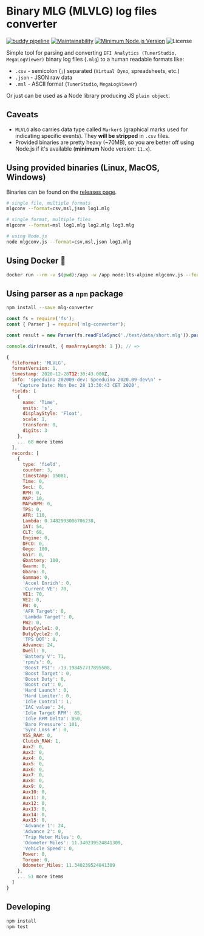 # Binary MLG (MLVLG) log files converter


[![buddy pipeline](https://app.buddy.works/qikio/mlg-converter/pipelines/pipeline/300742/badge.svg?token=1e8e92037033a0164df2af9937643930bfd09a5fb47c744e90b21be190804156 "buddy pipeline")](https://app.buddy.works/qikio/mlg-converter/pipelines/pipeline/300742)
[![Maintainability](https://api.codeclimate.com/v1/badges/b778eac2cf95b273680b/maintainability)](https://codeclimate.com/github/karniv00l/mlg-converter/maintainability)
[![Minimum Node.js Version](https://img.shields.io/badge/node-%3E%3D%2011.0.0-brightgreen)](https://nodejs.org/)
![License](https://img.shields.io/github/license/karniv00l/mlg-converter)

Simple tool for parsing and converting `EFI Analytics (TunerStudio, MegaLogViewer)` binary log files (`.mlg`) to a human readable formats like:

- `.csv` - semicolon (`;`) separated (`Virtual Dyno`, spreadsheets, etc.)
- `.json` - JSON raw data
- `.msl` - ASCII format (`TunerStudio`, `MegaLogViewer`)

Or just can be used as a Node library producing JS `plain object`.

## Caveats

- `MLVLG` also carries data type called `Marker`s (graphical marks used for indicating specific events). They **will be stripped** in `.csv` files.
- Provided binaries are pretty heavy (~70MB), so you are better off using Node.js if it's available (**minimum** Node version: `11.x`).

## Using provided binaries (Linux, MacOS, Windows)

Binaries can be found on the [releases page](https://github.com/karniv00l/mlg-converter/releases).

```bash
# single file, multiple formats
mlgconv --format=csv,msl,json log1.mlg

# single format, multiple files
mlgconv --format=msl log1.mlg log2.mlg log3.mlg

# using Node.js
node mlgconv.js --format=csv,msl,json log1.mlg
```

## Using Docker 🐳

```bash
docker run --rm -v $(pwd):/app -w /app node:lts-alpine mlgconv.js --format=csv log1.mlg
```

## Using parser as a `npm` package

```bash
npm install --save mlg-converter
```

```js
const fs = require('fs');
const { Parser } = require('mlg-converter');

const result = new Parser(fs.readFileSync('./test/data/short.mlg')).parse();

console.dir(result, { maxArrayLength: 1 }); // =>

{
  fileFormat: 'MLVLG',
  formatVersion: 1,
  timestamp: 2020-12-28T12:30:43.000Z,
  info: 'speeduino 202009-dev: Speeduino 2020.09-dev\n' +
    'Capture Date: Mon Dec 28 13:30:43 CET 2020',
  fields: [
    {
      name: 'Time',
      units: 's',
      displayStyle: 'Float',
      scale: 1,
      transform: 0,
      digits: 3
    },
    ... 68 more items
  ],
  records: [
    {
      type: 'field',
      counter: 3,
      timestamp: 15081,
      Time: 0,
      SecL: 8,
      RPM: 0,
      MAP: 10,
      MAPxRPM: 0,
      TPS: 0,
      AFR: 110,
      Lambda: 0.7482993006706238,
      IAT: 54,
      CLT: 68,
      Engine: 0,
      DFCO: 0,
      Gego: 100,
      Gair: 0,
      Gbattery: 100,
      Gwarm: 0,
      Gbaro: 0,
      Gammae: 0,
      'Accel Enrich': 0,
      'Current VE': 70,
      VE1: 70,
      VE2: 0,
      PW: 0,
      'AFR Target': 0,
      'Lambda Target': 0,
      PW2: 0,
      DutyCycle1: 0,
      DutyCycle2: 0,
      'TPS DOT': 0,
      Advance: 24,
      Dwell: 0,
      'Battery V': 71,
      'rpm/s': 0,
      'Boost PSI': -13.198457717895508,
      'Boost Target': 0,
      'Boost Duty': 0,
      'Boost cut': 0,
      'Hard Launch': 0,
      'Hard Limiter': 0,
      'Idle Control': 1,
      'IAC value': 34,
      'Idle Target RPM': 85,
      'Idle RPM Delta': 850,
      'Baro Pressure': 101,
      'Sync Loss #': 0,
      VSS_RAW: 0,
      Clutch_RAW: 1,
      Aux2: 0,
      Aux3: 0,
      Aux4: 0,
      Aux5: 0,
      Aux6: 0,
      Aux7: 0,
      Aux8: 0,
      Aux9: 0,
      Aux10: 0,
      Aux11: 0,
      Aux12: 0,
      Aux13: 0,
      Aux14: 0,
      Aux15: 0,
      'Advance 1': 24,
      'Advance 2': 0,
      'Trip Meter Miles': 0,
      'Odometer Miles': 11.340239524841309,
      'Vehicle Speed': 0,
      Power: 0,
      Torque: 0,
      Odometer_Miles: 11.340239524841309
    },
    ... 51 more items
  ]
}
```

## Developing

```bash
npm install
npm test
```
